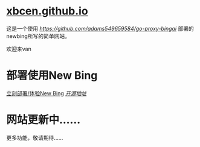 # [xbcen.github.io](https://xbcen.github.io/home)


这是一个使用 *https://github.com/adams549659584/go-proxy-bingai* 部署的newbing所写的简单网站。

欢迎来van

# 部署使用New Bing
[立刻部署/体验New Bing](https://xbcen.github.io/zl/New-Bing)
*[开源地址](https://github.com/adams549659584/go-proxy-bingai)*

# 网站更新中……
更多功能，敬请期待……
